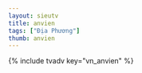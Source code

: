 ```yaml
---
layout: sieutv
title: anvien
tags: ["Địa Phương"]
thumb: anvien
---
```

{% include tvadv key="vn_anvien" %}
